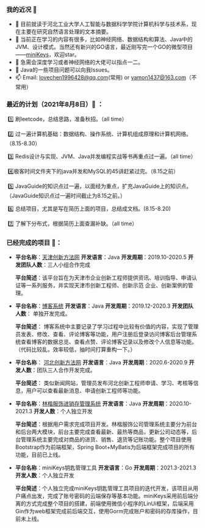 ### 我的近况 👋

- 🔭 目前就读于河北工业大学人工智能与数据科学学院计算机科学与技术系，现在主要在研究自然语言处理的文本摘要。
- 🌱 当前正在学习的内容有很多，比如神经网络、数据结构和算法、Java中的JVM、设计模式。当然还有新兴的GO语言，最近刚写完一个GO的微型项目——[miniKeys](https://github.com/yamonc/miniKeys)，欢迎star。
- 👯 急需会深度学习或者神经网络的大佬可以指点一二。
- 🤔 Java的一些项目问题可以向我Issues。
- 📫 Email: lovechen1996428@qq.com(常用) or yamon1437@163.com（不常用）

### 最近的计划（2021年8月8日）:calendar: ：

​	:one: 刷leetcode，总结思路，准备秋招。（all time）

​	:two: 过一遍计算机基础：数据结构、操作系统、计算机组成原理和计算机网络。（8.15-8.30）

​	:three: Redis设计与实现、JVM、Java并发编程实战等书再重点过一遍。（all time）

​	:four: ​极客时间文件夹下的java并发和MySQL的45讲赶紧过完。（8.15之前）

​	:five: JavaGuide的知识点过一遍，以面经为重点，扩充JavaGuide上的知识点。（JavaGuide知识点过一遍时间截止为8.15之前。）

​	:six:  总结项目，尤其是写在简历上面的项目，总结成文档。(8.15-8.20)

​	:seven: 了解下分布式，根据简历上面查漏补缺。（all time）

### 已经完成的项目 :page_with_curl:：

- **平台名称**：[天津创新方法网](https://etriz.hebut.edu.cn  )   **开发语言**：Java   **开发周期**：2019.10-2020.5   **开发团队人数**：三人小组合作完成 

  **平台简述**：该平台旨在为天津市企业创新工程师提供资讯、培训指导、申请认证等一系列服务，并实现天津市创新工程师、创新示范 企业、创新案例的管理。

- **平台名称**：[博客系统](https://yamon.top/)  **开发语言**：Java  **开发周期**：2019.12-2020.3  **开发团队人数**： 单独开发完成。

  **平台简述**： 博客系统中主要记录了学习过程中比较有价值的内容，实现了管理员发表、修改、查看、评论博客等功能，用户注册后登录访问博客后台管理系统查看博客的数据总览、查看点赞、评论博客记录以及修改个人信息等功能。  （代码比较乱，效率较低，抽时间打算重构一下。）

- **平台名称**： [河北创新方法网]()  **开发语言**：Java  **开发周期**：2020.6-2020.9  **开发人数**：团队三人合作开发完成。

  **平台简述**： 类似新闻网站，管理员发布河北创新工程师申请、学习、考核等信息，用户可以查看最新消息、申请创新工程师等功能。

- **平台名称**：[林楷服饰进销存管理系统](http://linkaii.cn/)    **开发语言**：Java  **开发周期**：2020.10-2021.3  **开发人数**：个人独立开发

  **平台简述**：根据用户需求完成项目开发。林楷服饰公司管理系统主要分为前台和后台两大模块，前台主要完成查看最新、最热等商品，更新公司动态等，后台管理系统主要完成对商品的进货、销售、退货等记账功能。整个项目使用Bootstrap作为前端框架，Spring Boot+MyBatis为后端框架完成项目的所有功能，目前已上线。  

- **平台名称**：miniKeys钥匙管理工具  **开发语言**：Go  **开发周期**：2021.3-2021.3  **开发人数**：个人独立开发

  **平台简述**：个人独立完成miniKeys钥匙管理工具项目的迭代开发，该项目从用户痛点出发，完成了账号密码的云端保存等基本功能。miniKeys采用前后端分离的方式完成整个项目的搭建，前端使用微信小程序的LinUi框架，后端采用Gin作为web框架完成前后端交互，使用Gorm完成账户和密码的存库操作，目前未上线。  

  

